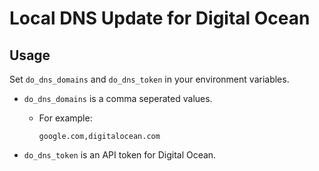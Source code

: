 # Local DNS Update for Digital Ocean

## Usage
Set `do_dns_domains` and `do_dns_token` in your environment variables.

* `do_dns_domains` is a comma seperated values.
    * For example:

        ```google.com,digitalocean.com```

* `do_dns_token` is an API token for Digital Ocean.